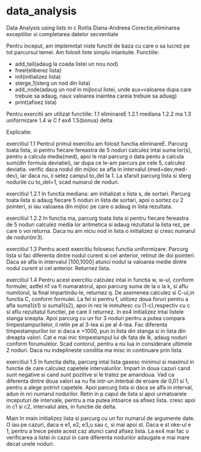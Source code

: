 # data_analysis
Data Analysis using lists in c
Rotila Diana-Andreea 
Corectie,eliminarea exceptiilor si completarea datelor secventiale

Pentru inceput, am implemntat niste functii de baza cu care o sa lucrez pe 
tot parcursul temei. Am folosit liste simplu inlantuite. Functiile:
-  add_tail(adaug la coada listei un nou nod)
-  freel(eliberez lista)
-  init(initializez lista)
-  sterge_1(sterg un nod din lista)
-  add_node(adaug un nod in mijlocul listei, unde aux=valoarea dupa care
 trebuie 
   sa adaug, naux valoarea inaintea careia trebuie sa aduag)
-  print(afisez lista)


Pentru exercitii am utilizat functiile:
1.1	eliminareE
1.2.1 mediana
1.2.2 ma
1.3 uniformizare
1.4 w
	C
	f
	ex4
1.5(bonus) delta


Explicatie: 

exercitiul 1.1	Pentrul primul exercitiu am folosit functia eliminareE.
 Parcurg toata lista, si pentru fiecare fereastra de 5 noduri calculez intai 
 suma lor(s), pentru a calcula media(med), apoi le mai parcurg o data pentu 
 a calcula sum(din formula deviatiei), iar dupa ce le-am parcurs pe cele 5,
 calculez deviatia. verific daca nodul din mijloc se afla in intervalul
 (med+dev,med-dev), iar daca nu, ii setez campul to_del la 1. La sfarsit
 parcurg lista si sterg nodurile cu to_del=1, scad numarul de noduri.


exercitiul 1.2.1	In functia mediana: am initializat o lista s, de sortari.
 Parcurg toata lista si adaug fiecare 5 noduri in lista de sortari, apoi o 
sortez cu 2 pointeri, si iau  valoarea din mijloc pe care o adaug in lista 
rezultata.

exercitiul 1.2.2	In functia ma, parcurg toata lista si pentru fiecare 
fereastra de 5 noduri calculez media lor aritmetica si adaug rezultatul
la lista rez, pe care o voi returna. Daca nu am niciu nod in lista
o initializez si cresc numarul de noduri(nr3).

exercitiul 1.3	Pentru acest exercitiu folosesc functia uniformizare.
Parcurg lista si fac diferenta dintre nodul curent si cel anterior, retinut
de doi pointeri. Daca se afla in intervalul [100,1000] atunci nodul ia valoarea
medie dintre nodul curent si cel anterior. Returnez lista.

exercitiul 1.4 Pentru acest exercitiu calzulez intai in functia w, w-ul, 
conform formulei, astfel n1 va fi numaratorul, apoi parcurg suma de la o la k,
 si aflu numitorul, la final impartindu-le, returnez q. De asemenea calculez
 si C-ul,in functia C, conform formulei. La fel si pentru f, utilizez doua 
 foruri pentru a afla suma1(s1) si suma1(s2), apoi in rez le inmultesc cu
 (1-c),respectiv cu c si aflu rezultatul functiei, pe care il returnez.
 In ex4 initializez intai listele stanga sreapta. Apoi parcurg cu un for
 3 noduri pentru a putea compara timpestampurilelor, il retin pe al 3-lea
 si pe al 4-lea. Fac diferenta timpestampurilor lor si daca e >1000, 
 pun in lista din stanga si in lista din dreapta valori. Cat e mai mic 
 timpestampul lui dk fata de lk, adaug noduri conform forumulelor. 
 Scad contorul, pentru a nu lua in considerare ultimele 2 noduri. 
 Daca nu indeplineste conditia ma misc in continuare prin lista.

exercitiul 1.5	In functia delta, parcurg intai lista gasesc minimul
si maximul in functie de care calculez capetele intervalurilor.
Impart in doua cazuri cand sunt negative si cand sunt pozitive
si le tratez pe amandoua. Vad ca diferenta dintre doua valori
sa nu fie intr-un interbal de eroare de 0,01 si 1, pentru a alege
potrivt capetele. Apoi parcurg lista si daca se alfa in interval, adun
in nri numarul nodurilor. Retin in p capul de lista si apoi urmatoarele
inceputuri de intervale, pentru a ma putea intoarce sa afisez lista.
cresc apoi in c1 si c2, intervalul ales, in functie de delta.

Main In main initializez lista si parcurg cu un for numarul de argumente
date. O iau pe cazuri, daca e  e1, e2, e3,u sau c, si mai apoi st. Daca
e st oke-ul e 1, pentru a trece peste acest caz atunci cand afisez lista.
La ex4 mai fac o verificarea a listei in cazul in care diferenta nodurilor 
adaugate e mai mare decat unele noduri.
